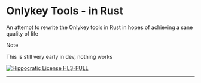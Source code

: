 # Onlykey Tools - in Rust

An attempt to rewrite the Onlykey tools in Rust in hopes of achieving a sane quality of life

> [!NOTE]
> This is still very early in dev, nothing works

[![Hippocratic License HL3-FULL](https://img.shields.io/static/v1?label=Hippocratic%20License&message=HL3-FULL&labelColor=5e2751&color=bc8c3d)](LICENSE.md)

---
